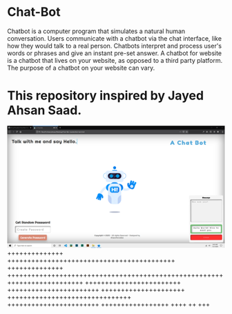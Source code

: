 # Chat-Bot
Chatbot is a computer program that simulates a natural human conversation. Users communicate with a chatbot via the chat interface, like how they would talk to a real person. Chatbots interpret and process user's words or phrases and give an instant pre-set answer. A chatbot for website is a chatbot that lives on your website, as opposed to a third party platform. The purpose of a chatbot on your website can vary. 
# This repository inspired by Jayed Ahsan Saad.


![alt text](https://github.com/AhsanParadise/Chat-Bot/blob/master/ScreenShot.png?raw=true)
++++++++++++++ ++++++++++++++++++++++++++++++++++++++++++
++++++++++++++ +++++++++++++++++++++++++++++++++++++++++++++++++++++++++++++++++++++++++
++++++++++++++++++++++++ +++++++++++++++++++++++ +++++++++++++++++++++
 +++++++++++++++++++++++++++++++ +++++++++++++++++++++++
+++++++++++++++++
++++ ++ +++
